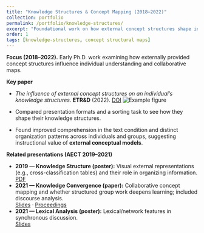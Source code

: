 ```yaml
---
title: "Knowledge Structures & Concept Mapping (2018–2022)"
collection: portfolio
permalink: /portfolio/knowledge-structures/
excerpt: "Foundational work on how external concept structures shape individual knowledge and collaborative mapping."
order: 1
tags: [knowledge-structures, concept structural maps]
---
```



**Focus (2018–2022).** Early Ph.D. work examining how externally provided concept structures influence individual understanding and collaborative maps.

**Key paper**
- *The influence of external concept structures on an individual’s knowledge structures.* **ETR&D** (2022). [DOI](http://dx.doi.org/10.1007/s11423-022-10144-6)
![Example figure](https://mlee010.github.io/MinkyungLee/images/KS22_11423_2022_10144_Fig7_HTML.webp)

- Compared presentation formats and a sorting task to see how they shape their knowledge structures.
- Found improved comprehension in the text condition and distinct organization patterns across individuals and groups, suggesting instructional value of **external conceptual models**.



**Related presentations (AECT 2019–2021)**
- **2019 — Knowledge Structure (poster):** Visual external representations (e.g., cross-classification tables) and their role in organizing information.  
  [PDF](https://mlee010.github.io/MinkyungLee/files/19KS.pdf)
- **2021 — Knowledge Convergence (paper):** Collaborative concept mapping and whether structured group work deepens learning; included discourse analysis.  
  [Slides](https://mlee010.github.io/MinkyungLee/files/21KC.pdf) · [Proceedings](https://mlee010.github.io/MinkyungLee/files/21KCproceeding.pdf)
- **2021 — Lexical Analysis (poster):** Lexical/network features in synchronous discussion.  
  [Slides](https://mlee010.github.io/MinkyungLee/files/21Lexical.pdf)
